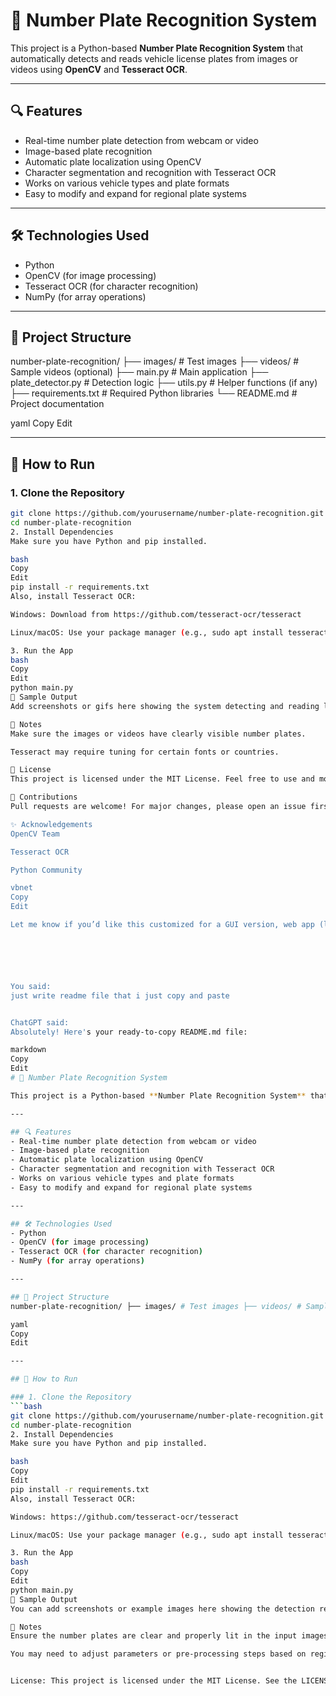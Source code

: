 # 🚗 Number Plate Recognition System

This project is a Python-based **Number Plate Recognition System** that automatically detects and reads vehicle license plates from images or videos using **OpenCV** and **Tesseract OCR**.

---

## 🔍 Features
- Real-time number plate detection from webcam or video
- Image-based plate recognition
- Automatic plate localization using OpenCV
- Character segmentation and recognition with Tesseract OCR
- Works on various vehicle types and plate formats
- Easy to modify and expand for regional plate systems

---

## 🛠️ Technologies Used
- Python
- OpenCV (for image processing)
- Tesseract OCR (for character recognition)
- NumPy (for array operations)

---

## 📂 Project Structure
number-plate-recognition/ ├── images/ # Test images ├── videos/ # Sample videos (optional) ├── main.py # Main application ├── plate_detector.py # Detection logic ├── utils.py # Helper functions (if any) ├── requirements.txt # Required Python libraries └── README.md # Project documentation

yaml
Copy
Edit

---

## 🚀 How to Run

### 1. Clone the Repository
```bash
git clone https://github.com/yourusername/number-plate-recognition.git
cd number-plate-recognition
2. Install Dependencies
Make sure you have Python and pip installed.

bash
Copy
Edit
pip install -r requirements.txt
Also, install Tesseract OCR:

Windows: Download from https://github.com/tesseract-ocr/tesseract

Linux/macOS: Use your package manager (e.g., sudo apt install tesseract-ocr)

3. Run the App
bash
Copy
Edit
python main.py
🧪 Sample Output
Add screenshots or gifs here showing the system detecting and reading license plates.

📌 Notes
Make sure the images or videos have clearly visible number plates.

Tesseract may require tuning for certain fonts or countries.

📄 License
This project is licensed under the MIT License. Feel free to use and modify it.

🤝 Contributions
Pull requests are welcome! For major changes, please open an issue first to discuss what you'd like to change.

✨ Acknowledgements
OpenCV Team

Tesseract OCR

Python Community

vbnet
Copy
Edit

Let me know if you’d like this customized for a GUI version, web app (like Flask), or deep learning version (YOLO/CRNN).






You said:
just write readme file that i just copy and paste


ChatGPT said:
Absolutely! Here's your ready-to-copy README.md file:

markdown
Copy
Edit
# 🚗 Number Plate Recognition System

This project is a Python-based **Number Plate Recognition System** that automatically detects and reads vehicle license plates from images or videos using **OpenCV** and **Tesseract OCR**.

---

## 🔍 Features
- Real-time number plate detection from webcam or video
- Image-based plate recognition
- Automatic plate localization using OpenCV
- Character segmentation and recognition with Tesseract OCR
- Works on various vehicle types and plate formats
- Easy to modify and expand for regional plate systems

---

## 🛠️ Technologies Used
- Python
- OpenCV (for image processing)
- Tesseract OCR (for character recognition)
- NumPy (for array operations)

---

## 📂 Project Structure
number-plate-recognition/ ├── images/ # Test images ├── videos/ # Sample videos (optional) ├── main.py # Main application ├── plate_detector.py # Detection logic ├── utils.py # Helper functions (if any) ├── requirements.txt # Required Python libraries └── README.md # Project documentation

yaml
Copy
Edit

---

## 🚀 How to Run

### 1. Clone the Repository
```bash
git clone https://github.com/yourusername/number-plate-recognition.git
cd number-plate-recognition
2. Install Dependencies
Make sure you have Python and pip installed.

bash
Copy
Edit
pip install -r requirements.txt
Also, install Tesseract OCR:

Windows: https://github.com/tesseract-ocr/tesseract

Linux/macOS: Use your package manager (e.g., sudo apt install tesseract-ocr)

3. Run the App
bash
Copy
Edit
python main.py
🧪 Sample Output
You can add screenshots or example images here showing the detection results.

📌 Notes
Ensure the number plates are clear and properly lit in the input images or videos.

You may need to adjust parameters or pre-processing steps based on regional plate styles.


License: This project is licensed under the MIT License. See the LICENSE file for more details.
